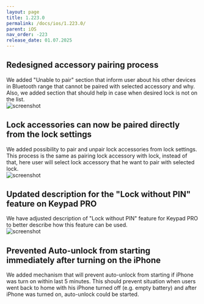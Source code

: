 ```yaml
---
layout: page
title: 1.223.0
permalink: /docs/ios/1.223.0/
parent: iOS
nav_order: -223
release_date: 01.07.2025
---
```


## Redesigned accessory pairing process
We added "Unable to pair" section that inform user about his other devices in Bluetooth range that cannot be paired with selected accessory and why. Also, we added section that should help in case when desired lock is not on the list.\
![screenshot](/tedee-release-notes/docs/ios/assets/1.223.0-accessory-pairing.png)

## Lock accessories can now be paired directly from the lock settings
We added possibility to pair and unpair lock accessories from lock settings. This process is the same as pairing lock accessory with lock, instead of that, here user will select lock accessory that he want to pair with selected lock.\
![screenshot](/tedee-release-notes/docs/ios/assets/1.223.0-lock-accessories-pairing.gif)

## Updated description for the "Lock without PIN" feature on Keypad PRO
We have adjusted description of "Lock without PIN" feature for Keypad PRO to better describe how this feature can be used.\
![screenshot](/tedee-release-notes/docs/ios/assets/1.223.0-lock-without-pin-keypad-pro.png)

## Prevented Auto-unlock from starting immediately after turning on the iPhone
We added mechanism that will prevent auto-unlock from starting if iPhone was turn on within last 5 minutes. This should prevent situation when users went back to home with his iPhone turned off (e.g. empty battery) and after iPhone was turned on, auto-unlock could be started.
